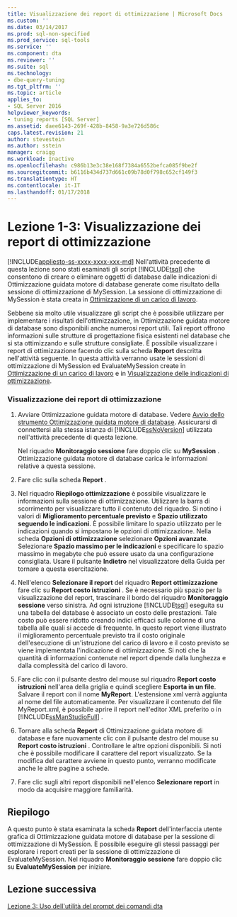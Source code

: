 ```yaml
---
title: Visualizzazione dei report di ottimizzazione | Microsoft Docs
ms.custom: ''
ms.date: 03/14/2017
ms.prod: sql-non-specified
ms.prod_service: sql-tools
ms.service: ''
ms.component: dta
ms.reviewer: ''
ms.suite: sql
ms.technology:
- dbe-query-tuning
ms.tgt_pltfrm: ''
ms.topic: article
applies_to:
- SQL Server 2016
helpviewer_keywords:
- tuning reports [SQL Server]
ms.assetid: daee6143-269f-428b-8458-9a3e726d586c
caps.latest.revision: 21
author: stevestein
ms.author: sstein
manager: craigg
ms.workload: Inactive
ms.openlocfilehash: c986b13e3c38e168f7384a6552befca085f9be2f
ms.sourcegitcommit: b6116b434d737d661c09b78d0f798c652cf149f3
ms.translationtype: HT
ms.contentlocale: it-IT
ms.lasthandoff: 01/17/2018
---
```

# <a name="lesson-1-3---viewing-tuning-reports"></a>Lezione 1-3: Visualizzazione dei report di ottimizzazione
[!INCLUDE[appliesto-ss-xxxx-xxxx-xxx-md](../../includes/appliesto-ss-xxxx-xxxx-xxx-md.md)] Nell'attività precedente di questa lezione sono stati esaminati gli script [!INCLUDE[tsql](../../includes/tsql-md.md)] che consentono di creare o eliminare oggetti di database dalle indicazioni di Ottimizzazione guidata motore di database generate come risultato della sessione di ottimizzazione di MySession. La sessione di ottimizzazione di MySession è stata creata in [Ottimizzazione di un carico di lavoro](../../tools/dta/lesson-1-1-tuning-a-workload.md).  
  
Sebbene sia molto utile visualizzare gli script che è possibile utilizzare per implementare i risultati dell'ottimizzazione, in Ottimizzazione guidata motore di database sono disponibili anche numerosi report utili. Tali report offrono informazioni sulle strutture di progettazione fisica esistenti nel database che si sta ottimizzando e sulle strutture consigliate. È possibile visualizzare i report di ottimizzazione facendo clic sulla scheda **Report** descritta nell'attività seguente. In questa attività verranno usate le sessioni di ottimizzazione di MySession ed EvaluateMySession create in [Ottimizzazione di un carico di lavoro](../../tools/dta/lesson-1-1-tuning-a-workload.md) e in [Visualizzazione delle indicazioni di ottimizzazione](../../tools/dta/lesson-1-2-viewing-tuning-recommendations.md).  
  
### <a name="view-tuning-reports"></a>Visualizzazione dei report di ottimizzazione  
  
1.  Avviare Ottimizzazione guidata motore di database. Vedere [Avvio dello strumento Ottimizzazione guidata motore di database](../../tools/dta/lesson-1-1-launching-database-engine-tuning-advisor.md). Assicurarsi di connettersi alla stessa istanza di [!INCLUDE[ssNoVersion](../../includes/ssnoversion-md.md)] utilizzata nell'attività precedente di questa lezione.  
  
    Nel riquadro **Monitoraggio sessione** fare doppio clic su **MySession** . Ottimizzazione guidata motore di database carica le informazioni relative a questa sessione.  
  
2.  Fare clic sulla scheda **Report** .  
  
3.  Nel riquadro **Riepilogo ottimizzazione** è possibile visualizzare le informazioni sulla sessione di ottimizzazione. Utilizzare la barra di scorrimento per visualizzare tutto il contenuto del riquadro. Si notino i valori di **Miglioramento percentuale previsto** e **Spazio utilizzato seguendo le indicazioni**. È possibile limitare lo spazio utilizzato per le indicazioni quando si impostano le opzioni di ottimizzazione. Nella scheda **Opzioni di ottimizzazione** selezionare **Opzioni avanzate**. Selezionare **Spazio massimo per le indicazioni** e specificare lo spazio massimo in megabyte che può essere usato da una configurazione consigliata. Usare il pulsante **Indietro** nel visualizzatore della Guida per tornare a questa esercitazione.  
  
4.  Nell'elenco **Selezionare il report** del riquadro **Report ottimizzazione** fare clic su **Report costo istruzioni** . Se è necessario più spazio per la visualizzazione del report, trascinare il bordo del riquadro **Monitoraggio sessione** verso sinistra. Ad ogni istruzione [!INCLUDE[tsql](../../includes/tsql-md.md)] eseguita su una tabella del database è associato un costo delle prestazioni. Tale costo può essere ridotto creando indici efficaci sulle colonne di una tabella alle quali si accede di frequente. In questo report viene illustrato il miglioramento percentuale previsto tra il costo originale dell'esecuzione di un'istruzione del carico di lavoro e il costo previsto se viene implementata l'indicazione di ottimizzazione. Si noti che la quantità di informazioni contenute nel report dipende dalla lunghezza e dalla complessità del carico di lavoro.  
  
5.  Fare clic con il pulsante destro del mouse sul riquadro **Report costo istruzioni** nell'area della griglia e quindi scegliere **Esporta in un file**. Salvare il report con il nome **MyReport**. L'estensione xml verrà aggiunta al nome del file automaticamente. Per visualizzare il contenuto del file MyReport.xml, è possibile aprire il report nell'editor XML preferito o in [!INCLUDE[ssManStudioFull](../../includes/ssmanstudiofull-md.md)] .  
  
6.  Tornare alla scheda **Report** di Ottimizzazione guidata motore di database e fare nuovamente clic con il pulsante destro del mouse su **Report costo istruzioni** . Controllare le altre opzioni disponibili. Si noti che è possibile modificare il carattere del report visualizzato. Se la modifica del carattere avviene in questo punto, verranno modificate anche le altre pagine a schede.  
  
7.  Fare clic sugli altri report disponibili nell'elenco **Selezionare report** in modo da acquisire maggiore familiarità.  
  
## <a name="summary"></a>Riepilogo  
A questo punto è stata esaminata la scheda **Report** dell'interfaccia utente grafica di Ottimizzazione guidata motore di database per la sessione di ottimizzazione di MySession. È possibile eseguire gli stessi passaggi per esplorare i report creati per la sessione di ottimizzazione di EvaluateMySession. Nel riquadro **Monitoraggio sessione** fare doppio clic su **EvaluateMySession** per iniziare.  
  
## <a name="next-lesson"></a>Lezione successiva  
[Lezione 3: Uso dell'utilità del prompt dei comandi dta](../../tools/dta/lesson-3-using-the-dta-command-prompt-utility.md)  
  
  
  
